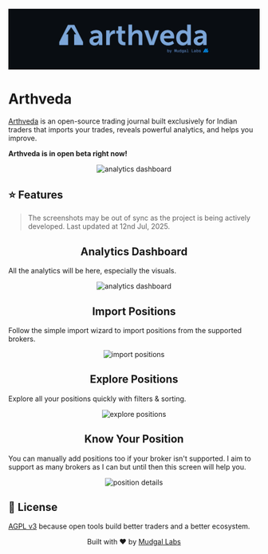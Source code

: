 <p align="center">
  <img src="./.github/screenshots/banner.png"  alt="arthveda banner" />
</p>

# Arthveda

[Arthveda](http://arthveda.app) is an open-source trading journal built exclusively for Indian traders that imports your trades, reveals powerful analytics, and helps you improve.

**Arthveda is in open beta right now!**

<p align="center">
  <img src="./.github/screenshots/dashboard.png" alt="analytics dashboard" />
<p>

## ⭐ Features

> The screenshots may be out of sync as the project is being actively developed. Last updated at 12nd Jul, 2025.

<h2 align="center">Analytics Dashboard</h3>

All the analytics will be here, especially the visuals.

<p align="center">
<img src="./.github/screenshots/dashboard.png" alt="analytics dashboard" />
</p>

<h2 align="center">Import Positions</h3>

Follow the simple import wizard to import positions from the supported brokers.

<p align="center">
<img src="./.github/screenshots/import_positions.png" alt="import positions" />
</p>

<h2 align="center">Explore Positions</h3>

Explore all your positions quickly with filters & sorting.

<p align="center">
<img src="./.github/screenshots/explore_positions.png" alt="explore positions" />
</p>

<h2 align="center">Know Your Position</h3>

You can manually add positions too if your broker isn't supported.
I aim to support as many brokers as I can but until then this screen will help you.

<p align="center">
<img src="./.github/screenshots/position.png" alt="position details" />
</p>

## 📜 License

[AGPL v3](LICENSE) because open tools build better traders and a better ecosystem.

<p align="center">
  Built with ❤️ by <a href="https://mudgallabs.com" target="_blank">Mudgal Labs</a>
</p>
